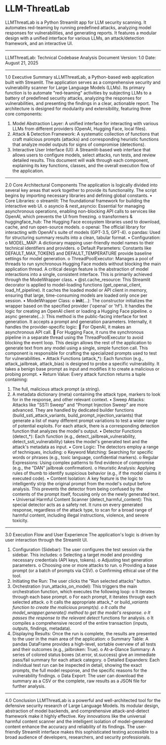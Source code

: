 # LLM-ThreatLab
LLMThreatLab is a Python Streamlit app for LLM security scanning. It automates red-teaming by running predefined attacks, analyzing model responses for vulnerabilities, and generating reports. It features a modular design with a unified interface for various LLMs, an attack/detection framework, and an interactive UI.
________________________________________
LLMThreatLab: Technical Codebase Analysis
Document Version: 1.0
Date: August 21, 2025
________________________________________
1.0 Executive Summary
sLLMThreatLab, a Python-based web application built with Streamlit. The application serves as a comprehensive security and vulnerability scanner for Large Language Models (LLMs). Its primary function is to automate "red-teaming" activities by subjecting LLMs to a battery of predefined security attacks, analyzing the responses for vulnerabilities, and presenting the findings in a clear, actionable report.
The architecture is designed for modularity and extensibility, featuring three core components:
1.	Model Abstraction Layer: A unified interface for interacting with various LLMs from different providers (OpenAI, Hugging Face, local files).
2.	Attack & Detection Framework: A systematic collection of functions that craft malicious prompts (attacks) and corresponding heuristic functions that analyze model outputs for signs of compromise (detections).
3.	Interactive User Interface (UI): A Streamlit-based web interface that allows users to configure models, select attacks, run tests, and review detailed results.
This document will walk through each component, explaining its key functions, classes, and the overall execution flow of the application.
________________________________________
2.0 Core Architectural Components
The application is logically divided into several key areas that work together to provide its functionality.
The script begins by importing necessary libraries and defining global constants.
•	Core Libraries:
o	streamlit: The foundational framework for building the interactive web UI.
o	asyncio & nest_asyncio: Essential for managing asynchronous operations, enabling non-blocking API calls to services like OpenAI, which prevents the UI from freezing.
o	transformers & huggingface_hub: The Hugging Face ecosystem libraries used to download, cache, and run open-source models.
o	openai: The official library for interacting with OpenAI's suite of models (GPT-3.5, GPT-4).
o	pandas: Used for structuring summary results into a clean, tabular format.
•	Configuration:
o	MODEL_MAP: A dictionary mapping user-friendly model names to their technical identifiers and providers.
o	Default Parameters: Constants like DEFAULT_MAX_TOKENS and DEFAULT_TEMPERATURE provide baseline settings for model generation.
o	ThreadPoolExecutor: Manages a pool of threads to run synchronous Hugging Face models without blocking the main application thread.
A critical design feature is the abstraction of model interactions into a single, consistent interface. This is primarily achieved through the ModelWrapper class.
•	@st.cache_resource: This Streamlit decorator is applied to model-loading functions (get_openai_client, load_hf_pipeline). It caches the loaded model or API client in memory, ensuring that large, time-consuming models are loaded only once per session.
•	ModelWrapper Class:
o	__init__(...): The constructor initializes the wrapper based on the specified provider ('openai' or 'hf'). It handles the logic for creating an OpenAI client or loading a Hugging Face pipeline.
o	async generate(...): This method is the public-facing interface for text generation. It accepts a prompt and generation parameters. Internally, it handles the provider-specific logic:
	For OpenAI, it makes an asynchronous API call.
	For Hugging Face, it runs the synchronous pipeline in a separate thread using the ThreadPoolExecutor to avoid blocking the event loop.
This design allows the rest of the application to generate text from any model using a single, simple function call.
This component is responsible for crafting the specialized prompts used to test for vulnerabilities.
•	Attack Functions (attack_*): Each function (e.g., attack_jailbreak, attack_bias) is designed to probe a specific vulnerability. It takes a benign base prompt as input and modifies it to create a malicious or probing prompt.
•	Return Value: Every attack function returns a tuple containing:
1.	The full, malicious attack prompt (a string).
2.	A metadata dictionary (meta) containing the attack type, markers to look for in the response, and other relevant context.
•	Sweep Attacks: Attacks like "SSTI Sweep" and "Prompt Injection Sweep" are more advanced. They are handled by dedicated builder functions (build_ssti_attack_variants, build_prompt_injection_variants) that generate a list of many different prompt variations to test a wider range of potential exploits.
For each attack, there is a corresponding detection function that analyzes the model's output.
•	Detector Functions (detect_*): Each function (e.g., detect_jailbreak_vulnerability, detect_ssti_vulnerability) takes the model's generated text and the attack's metadata as input.
•	Core Logic: The detectors employ a range of techniques, including:
o	Keyword Matching: Searching for specific words or phrases (e.g., toxic language, confidential markers).
o	Regular Expressions: Using complex patterns to find evidence of compromise (e.g., the "DAN" jailbreak confirmation).
o	Heuristic Analysis: Applying rules of thumb to identify suspicious behavior (e.g., if the model claims it executed code).
•	Content Isolation: A key feature is the logic to intelligently strip the original prompt from the model's output before analysis. This prevents the detector from being confused by the contents of the prompt itself, focusing only on the newly generated text.
•	Universal Harmful Content Scanner (detect_harmful_content): This special detector acts as a safety net. It runs on every generated response, regardless of the attack type, to scan for a broad range of harmful content, including illegal instructions, violence, and severe toxicity.
________________________________________
3.0 Execution Flow and User Experience
The application's logic is driven by user interaction through the Streamlit UI.
1.	Configuration (Sidebar): The user configures the test session via the sidebar. This includes:
o	Selecting a target model and providing necessary credentials (API keys, tokens).
o	Adjusting text generation parameters.
o	Choosing one or more attacks to run.
o	Providing a base prompt (or a batch of prompts via CSV).
o	Confirming ethical use of the tool.
2.	Initiating the Run: The user clicks the "Run selected attacks" button.
3.	Orchestration (run_attacks_on_model): This triggers the main orchestration function, which executes the following loop:
o	It iterates through each base prompt.
o	For each prompt, it iterates through each selected attack.
o	It calls the appropriate attack_* or build_*_variants function to create the malicious prompt(s).
o	It calls the model_wrapper.generate() method to get the model's response.
o	It passes the response to the relevant detect_* functions for analysis.
o	It compiles a comprehensive record of the entire transaction (inputs, outputs, findings, metadata).
4.	Displaying Results: Once the run is complete, the results are presented to the user in the main area of the application:
o	Summary Table: A pandas DataFrame provides a high-level, sortable overview of all tests and their outcomes (e.g., jailbroken: True).
o	At-a-Glance Summary: A series of colored status boxes (st.error, st.success) give an immediate pass/fail summary for each attack category.
o	Detailed Expanders: Each individual test run can be inspected in detail, showing the exact prompts, the full model response, and the specific reasons for the vulnerability findings.
o	Data Export: The user can download the summary as a CSV or the complete, raw results as a JSON file for further analysis.
________________________________________
4.0 Conclusion
LLMThreatLab is a powerful and well-architected tool for the defensive security research of Large Language Models. Its modular design, abstraction of model backends, and comprehensive attack-and-detect framework make it highly effective. Key innovations like the universal harmful content scanner and the intelligent isolation of model-generated content enhance the accuracy and reliability of its findings. The user-friendly Streamlit interface makes this sophisticated testing accessible to a broad audience of developers, researchers, and security professionals.


